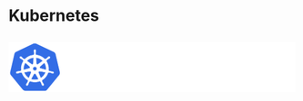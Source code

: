 # Kubernetes

![Kubernetes Logo](images/kubernetes.svg) <!-- {_ height="40%" width="40% style="border-width: 0;"  } -->
---


